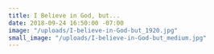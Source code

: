 ```yaml
---
title: I Believe in God, but...
date: 2018-09-24 16:50:00 -07:00
image: "/uploads/I-believe-in-God-but_1920.jpg"
small_image: "/uploads/I-believe-in-God-but_medium.jpg"
---
```


